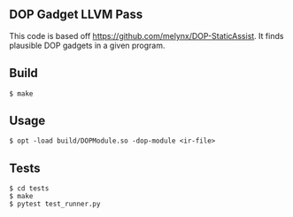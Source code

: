 DOP Gadget LLVM Pass
---------------------
This code is based off https://github.com/melynx/DOP-StaticAssist.
It finds plausible DOP gadgets in a given program.

## Build

    $ make

## Usage

    $ opt -load build/DOPModule.so -dop-module <ir-file>

## Tests

    $ cd tests
    $ make
    $ pytest test_runner.py
